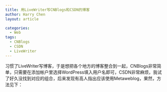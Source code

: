 ```yaml
---
title: 用LiveWriter写CNBlogs和CSDN的博客
author: Harry Chen
layout: article

categories:
  - Web
tags:
  - CNBlogs
  - CSDN
  - LiveWriter
---
```


  习惯了LiveWriter写博客，于是想把各个地方的博客整合到一起，CNBlogs非常简单，只需要在添加帐户里选择WordPress填入用户名即可，CSDN非常麻烦，我试了好久没找到对应的组合，后来发现有高人指出应该使用Metaweblog，果然，方法见下：




